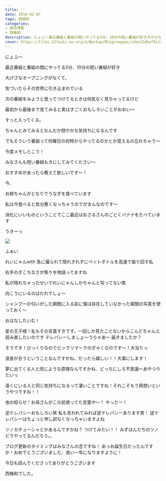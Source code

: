 ```yaml
---
title: ❛❜
date: 2018-02-07
tags: 西條和
categories: 
- 成员博客
- 西條和
description: にょふ〜最近番組と番組の間にやってる5分、10分の短い番組が好き大げさなオープニングがなくて、気づいたらその世界に引き込まれている次の番組を...
cover: https://files.227wiki.eu.org/d/Backup/Blog/nagomi/cdea12dbef9c1a750b7086e7a71d3.jpg 
---
```






にょふ〜





最近番組と番組の間にやってる5分、10分の短い番組が好き








大げさなオープニングがなくて、



気づいたらその世界に引き込まれている






次の番組をみようと思ってつけてるときは何気なく見ちゃってるけど



最初から最後まで見てみると実はすごくおもしろいことがおおい〜








すっと入ってくる。






ちゃんとみてみるとなんだか穏やかな気持ちになるんです







でもそういう番組って何曜日の何時からやってるのかとか覚えるの忘れちゃう〜







今度メモしとこう！





みなさんも短い番組もきにしてみてください〜





おすすめがあったら教えて欲しいです〜！












今、



お姉ちゃんがとなりでうなぎを食べています





私は今食べると気分悪くなっちゃうのでがまんなのです〜








消化にいいものということでここ最近はおさるさんのごとくバナナをたべています






うきーっ
















![](https://files.227wiki.eu.org/d/Backup/Blog/nagomi/cdea12dbef9c1a750b7086e7a71d3.jpg)



ふぁい





れいにゃんwith 急に撮られて隠れきれずにペットボトルを高速で振り回す私






右手のぎこちなさが焦りを物語ってますね









私が隠れちゃったせいでれいにゃんしかちゃんと写ってない笑





向こうにいるのはだれでしょ〜








シャンプーの匂いがした期間に入る前に僕は存在していなかった期間の写真を使っておく〜















おはなしたいむ！





星の王子様！私もその言葉すきです。一回しか見たことないからこんどちゃんと読み直したいのです
テレパシーしましょ〜うりゃあ〜
届きましたか？



そうです！びっくりなのでビックリマークのぎゃくなのです〜！大当りっ



波長が合うということなんですかね、だったら嬉しい！！大事にします！




夢に出てくる人と同じような原理なんですかね、どっちにしろ不思議〜あやつりたいっ




遠くにいる人と同じ気持ちになるって凄いことですね！それこそもう両想いというやつですね！！




虫の知らせ！お母さんがこの前使ってた言葉や〜！
やったー！



逆テレパシーおもしろい笑
私も言われてみれば逆テレパシーあります笑！
逆テレパシーはちょっと申し訳なくなっちゃいますよね



ツノカチューシャとかあるんですかね？
つけてみたい！！
みずはんたちのツノどうやってるんだろう。。




ブログ更新のタイミングはみなさんの念ですね！
あっお誕生日だったんですか！おめでとうございました♩良い一年になりますように！









今日も読んでくださってありがとうございます






西條和でした。


